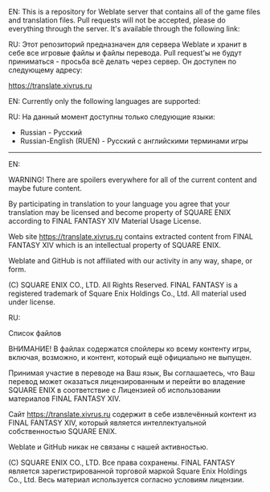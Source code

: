 EN: This is a repository for Weblate server that contains all of the game files and translation files. Pull requests will not be accepted, please do everything through the server. It's available through the following link:

RU: Этот репозиторий предназначен для сервера Weblate и хранит в себе все игровые файлы и файлы перевода. Pull request'ы не будут приниматься - просьба всё делать через сервер. Он доступен по следующему адресу:

https://translate.xivrus.ru

EN: Currently only the following languages are supported:

RU: На данный момент доступны только следующие языки:
* Russian - Русский
* Russian-English (RUEN) - Русский с английскими терминами игры

***

EN:

WARNING! There are spoilers everywhere for all of the current content and maybe future content.

By participating in translation to your language you agree that your translation may be licensed and become property of SQUARE ENIX according to FINAL FANTASY XIV Material Usage License.

Web site https://translate.xivrus.ru contains extracted content from FINAL FANTASY XIV which is an intellectual property of SQUARE ENIX.

Weblate and GitHub is not affiliated with our activity in any way, shape, or form.

(C) SQUARE ENIX CO., LTD. All Rights Reserved. FINAL FANTASY is a registered trademark of Square Enix Holdings Co., Ltd. All material used under license.

RU:

Список файлов

ВНИМАНИЕ! В файлах содержатся спойлеры ко всему контенту игры, включая, возможно, и контент, который ещё официально не выпущен.

Принимая участие в переводе на Ваш язык, Вы соглашаетесь, что Ваш перевод может оказаться лицензированным и перейти во владение SQUARE ENIX в соответствие с Лицензией об использовании материалов FINAL FANTASY XIV.

Сайт https://translate.xivrus.ru содержит в себе извлечённый контент из FINAL FANTASY XIV, который является интеллектуальной собственностью SQUARE ENIX.

Weblate и GitHub никак не связаны с нашей активностью.

(C) SQUARE ENIX CO., LTD. Все права сохранены. FINAL FANTASY является зарегистрированной торговой маркой Square Enix Holdings Co., Ltd. Весь материал используется согласно условиям лицензии.
